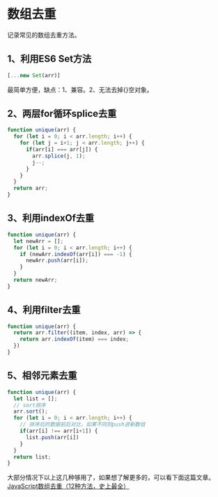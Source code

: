 # 数组去重
记录常见的数组去重方法。

## 1、利用ES6 Set方法
```js
[...new Set(arr)]
```
最简单方便，缺点：1、兼容。2、无法去掉{}空对象。

## 2、两层for循环splice去重
```js
function unique(arr) {
  for (let i = 0; i < arr.length; i++) {
    for (let j = i+1; j < arr.length; j++) {
      if(arr[i] === arr[j]) {
        arr.splice(j, 1);
        j--;
      }
    }
  }
  return arr;
}
```
## 3、利用indexOf去重
```js
function unique(arr) {
  let newArr = [];
  for (let i = 0; i < arr.length; i++) {
    if (newArr.indexOf(arr[i]) === -1) {
      newArr.push(arr[i]);
    }
  }
  return newArr;
}
```

## 4、利用filter去重
```js
function unique(arr) {
  return arr.filter((item, index, arr) => {
    return arr.indexOf(item) === index;
  })
}
```

## 5、相邻元素去重
```js
function unique(arr) {
  let list = [];
  // sort排序
  arr.sort();
  for (let i = 0; i < arr.length; i++) {
    // 排序后的数据前后对比，如果不同则push进新数组
    if(arr[i] !== arr[i+1]) {
      list.push(arr[i])
    }
  }
  return list;
}
```
大部分情况下以上这几种够用了，如果想了解更多的，可以看下面这篇文章。<br />
[JavaScript数组去重（12种方法，史上最全）](https://segmentfault.com/a/1190000016418021)